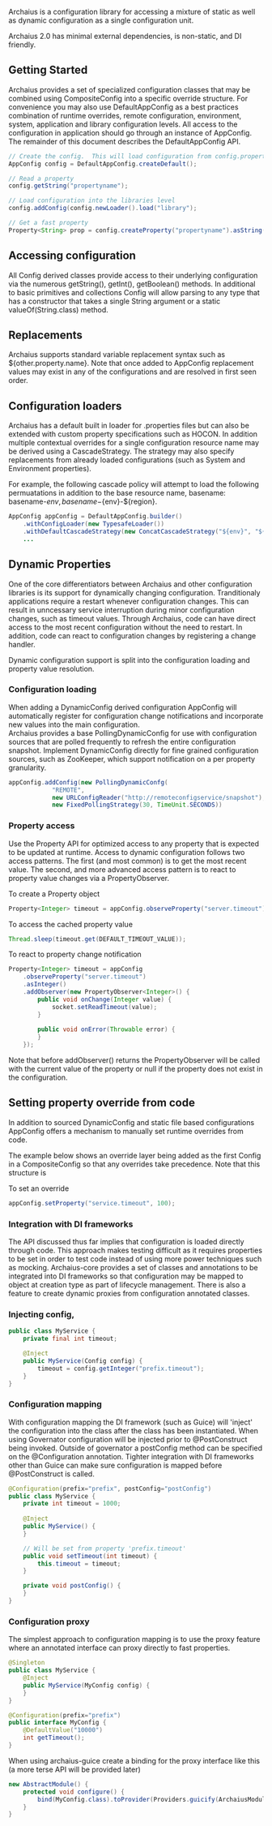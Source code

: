 Archaius is a configuration library for accessing a mixture of static as well
as dynamic configuration as a single configuration unit.

Archaius 2.0 has minimal external dependencies, is non-static, and DI friendly.

## Getting Started

Archaius provides a set of specialized configuration classes that may be combined
using CompositeConfig into a specific override structure.  For convenience you may 
also use DefaultAppConfig as a best practices combination of runtime overrides,
remote configuration, environment, system, application and library configuration 
levels.  All access to the configuration in application should go through an instance 
of AppConfig.  The remainder of this document describes the DefaultAppConfig API.  

```java
// Create the config.  This will load configuration from config.properties
AppConfig config = DefaultAppConfig.createDefault();

// Read a property
config.getString("propertyname");

// Load configuration into the libraries level
config.addConfig(config.newLoader().load("library");

// Get a fast property
Property<String> prop = config.createProperty("propertyname").asString();

```

## Accessing configuration

All Config derived classes provide access to their underlying configuration via the numerous 
getString(), getInt(), getBoolean() methods.  In additional to basic primitives and collections
Config will allow parsing to any type that has a constructor that takes a single String 
argument or a static valueOf(String.class) method.  

## Replacements

Archaius supports standard variable replacement syntax such as ${other.property.name}.  Note that
once added to AppConfig replacement values may exist in any of the configurations and are
resolved in first seen order.  

## Configuration loaders

Archaius has a default built in loader for .properties files but can also be extended with custom
property specifications such as HOCON.  In addition multiple contextual overrides for a single 
configuration resource name may be derived using a CascadeStrategy.  The strategy may also specify
replacements from already loaded configurations (such as System and Environment properties).

For example, the following cascade policy will attempt to load the following permuatations in addition
to the base resource name, basename: basename-${env}, basename-${env}-${region}.  

``` java
AppConfig appConfig = DefaultAppConfig.builder()
    .withConfigLoader(new TypesafeLoader())
    .withDefaultCascadeStrategy(new ConcatCascadeStrategy("${env}", "${region}"))
    ...
```

## Dynamic Properties

One of the core differentiators between Archaius and other configuration libraries
is its support for dynamically changing configuration.  Tranditionaly applications 
require a restart whenever configuration changes.  This can result in unncessary 
service interruption during minor configuration changes, such as timeout values.  Through
Archaius, code can have direct access to the most recent configuration without the need to 
restart.  In addition, code can react to configuration changes by registering a change
handler.  

Dynamic configuration support is split into the configuration loading and property
value resolution.

### Configuration loading

When adding a DynamicConfig derived configuration AppConfig will automatically register for
configuration change notifications and incorporate new values into the main configuration.  
Archaius provides a base PollingDynamicConfig for use with configuration sources that are
polled frequently to refresh the entire configuration snapshot.  Implement DynamicConfig 
directly for fine grained configuration sources, such as ZooKeeper, which support notification 
on a per property granularity.

```java
appConfig.addConfig(new PollingDynamicConfg(
            "REMOTE", 
            new URLConfigReader("http://remoteconfigservice/snapshot"), 
            new FixedPollingStrategy(30, TimeUnit.SECONDS)) 
```

### Property access

Use the Property API for optimized access to any property that is expected to be updated at
runtime.  Access to dynamic configuration follows two access patterns.  The first (and most common)
is to get the most recent value.  The second, and more advanced access pattern is to react
to property value changes via a PropertyObserver. 

To create a Property object

```java
Property<Integer> timeout = appConfig.observeProperty("server.timeout").asInteger(DEFAULT_TIMEOUT_VALUE);
```

To access the cached property value
```java
Thread.sleep(timeout.get(DEFAULT_TIMEOUT_VALUE));
```

To react to property change notification

```java
Property<Integer> timeout = appConfig
    .observeProperty("server.timeout")
    .asInteger() 
    .addObserver(new PropertyObserver<Integer>() {
        public void onChange(Integer value) {
            socket.setReadTimeout(value);
        }
        
        public void onError(Throwable error) {
        }
    });
```

Note that before addObserver() returns the PropertyObserver will be called with the current value of the property
or null if the property does not exist in the configuration.

## Setting property override from code

In addition to sourced DynamicConfig and static file based configurations AppConfig offers a mechanism to 
manually set runtime overrides from code. 

The example below shows an override layer being added as the first Config in a CompositeConfig so that any
overrides take precedence.  Note that this structure is

To set an override
```java
appConfig.setProperty("service.timeout", 100);
```

### Integration with DI frameworks

The API discussed thus far implies that configuration is loaded directly through code.  This approach makes testing
difficult as it requires properties to be set in order to test code instead of using more power techniques
such as mocking.  Archaius-core provides a set of classes and annotations to be integrated into DI frameworks
so that configuration may be mapped to object at creation type as part of lifecycle management.  There is also
a feature to create dynamic proxies from configuration annotated classes.

### Injecting config,

```java
public class MyService {
    private final int timeout;

    @Inject
    public MyService(Config config) {
        timeout = config.getInteger("prefix.timeout");
    }
}
```

### Configuration mapping

With configuration mapping the DI framework (such as Guice) will 'inject' the configuration into the class 
after the class has been instantiated.  When using Governator configuration will be injected prior to 
@PostConstruct being invoked.  Outside of governator a postConfig method can be specified on the 
@Configuration annotation.  Tighter integration with DI frameworks other than Guice can make sure configuration
is mapped before @PostConstruct is called.

```java
@Configuration(prefix="prefix", postConfig="postConfig")
public class MyService {
    private int timeout = 1000;
    
    @Inject
    public MyService() {
    }

    // Will be set from property 'prefix.timeout'
    public void setTimeout(int timeout) {
        this.timeout = timeout;
    }

    private void postConfig() {
    }
}
```

### Configuration proxy

The simplest approach to configuration mapping is to use the proxy feature where an annotated interface 
can proxy directly to fast properties.

```java
@Singleton
public class MyService {
    @Inject
    public MyService(MyConfig config) {
    }
}

@Configuration(prefix="prefix")
public interface MyConfig {
    @DefaultValue("10000")
    int getTimeout();
}
```

When using archaius-guice create a binding for the proxy interface like this (a more terse API will be provided later)

```java
new AbstractModule() {
    protected void configure() {
        bind(MyConfig.class).toProvider(Providers.guicify(ArchaiusModule.forProxy(MyConfig.class));
    }
}
```




